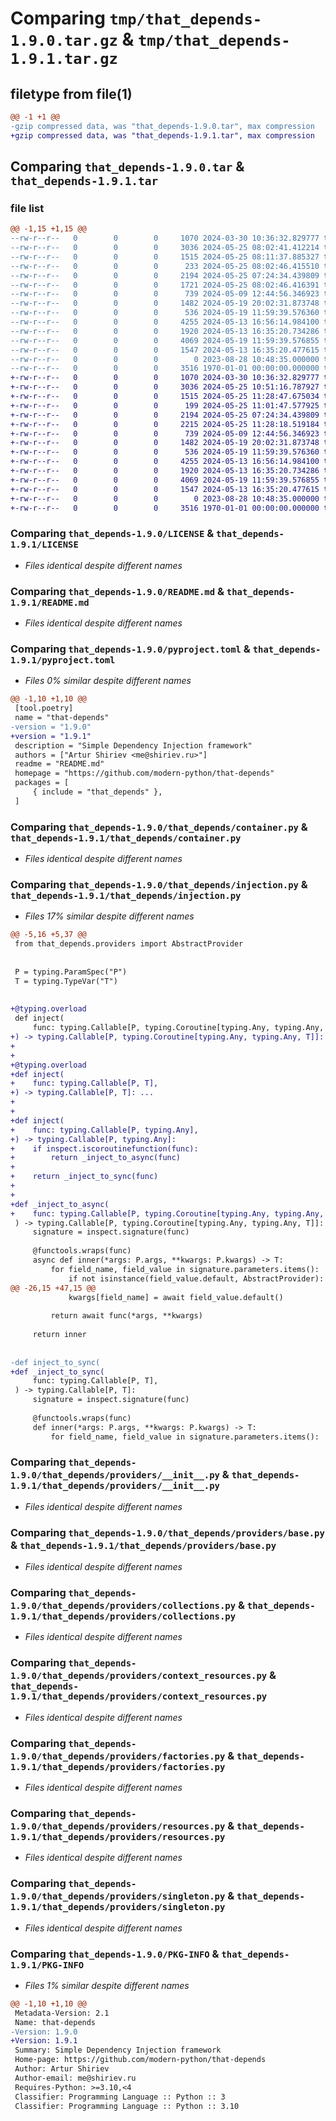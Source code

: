 # Comparing `tmp/that_depends-1.9.0.tar.gz` & `tmp/that_depends-1.9.1.tar.gz`

## filetype from file(1)

```diff
@@ -1 +1 @@
-gzip compressed data, was "that_depends-1.9.0.tar", max compression
+gzip compressed data, was "that_depends-1.9.1.tar", max compression
```

## Comparing `that_depends-1.9.0.tar` & `that_depends-1.9.1.tar`

### file list

```diff
@@ -1,15 +1,15 @@
--rw-r--r--   0        0        0     1070 2024-03-30 10:36:32.829777 that_depends-1.9.0/LICENSE
--rw-r--r--   0        0        0     3036 2024-05-25 08:02:41.412214 that_depends-1.9.0/README.md
--rw-r--r--   0        0        0     1515 2024-05-25 08:11:37.885327 that_depends-1.9.0/pyproject.toml
--rw-r--r--   0        0        0      233 2024-05-25 08:02:46.415510 that_depends-1.9.0/that_depends/__init__.py
--rw-r--r--   0        0        0     2194 2024-05-25 07:24:34.439809 that_depends-1.9.0/that_depends/container.py
--rw-r--r--   0        0        0     1721 2024-05-25 08:02:46.416391 that_depends-1.9.0/that_depends/injection.py
--rw-r--r--   0        0        0      739 2024-05-09 12:44:56.346923 that_depends-1.9.0/that_depends/providers/__init__.py
--rw-r--r--   0        0        0     1482 2024-05-19 20:02:31.873748 that_depends-1.9.0/that_depends/providers/base.py
--rw-r--r--   0        0        0      536 2024-05-19 11:59:39.576360 that_depends-1.9.0/that_depends/providers/collections.py
--rw-r--r--   0        0        0     4255 2024-05-13 16:56:14.984100 that_depends-1.9.0/that_depends/providers/context_resources.py
--rw-r--r--   0        0        0     1920 2024-05-13 16:35:20.734286 that_depends-1.9.0/that_depends/providers/factories.py
--rw-r--r--   0        0        0     4069 2024-05-19 11:59:39.576855 that_depends-1.9.0/that_depends/providers/resources.py
--rw-r--r--   0        0        0     1547 2024-05-13 16:35:20.477615 that_depends-1.9.0/that_depends/providers/singleton.py
--rw-r--r--   0        0        0        0 2023-08-28 10:48:35.000000 that_depends-1.9.0/that_depends/py.typed
--rw-r--r--   0        0        0     3516 1970-01-01 00:00:00.000000 that_depends-1.9.0/PKG-INFO
+-rw-r--r--   0        0        0     1070 2024-03-30 10:36:32.829777 that_depends-1.9.1/LICENSE
+-rw-r--r--   0        0        0     3036 2024-05-25 10:51:16.787927 that_depends-1.9.1/README.md
+-rw-r--r--   0        0        0     1515 2024-05-25 11:28:47.675034 that_depends-1.9.1/pyproject.toml
+-rw-r--r--   0        0        0      199 2024-05-25 11:01:47.577925 that_depends-1.9.1/that_depends/__init__.py
+-rw-r--r--   0        0        0     2194 2024-05-25 07:24:34.439809 that_depends-1.9.1/that_depends/container.py
+-rw-r--r--   0        0        0     2215 2024-05-25 11:28:18.519184 that_depends-1.9.1/that_depends/injection.py
+-rw-r--r--   0        0        0      739 2024-05-09 12:44:56.346923 that_depends-1.9.1/that_depends/providers/__init__.py
+-rw-r--r--   0        0        0     1482 2024-05-19 20:02:31.873748 that_depends-1.9.1/that_depends/providers/base.py
+-rw-r--r--   0        0        0      536 2024-05-19 11:59:39.576360 that_depends-1.9.1/that_depends/providers/collections.py
+-rw-r--r--   0        0        0     4255 2024-05-13 16:56:14.984100 that_depends-1.9.1/that_depends/providers/context_resources.py
+-rw-r--r--   0        0        0     1920 2024-05-13 16:35:20.734286 that_depends-1.9.1/that_depends/providers/factories.py
+-rw-r--r--   0        0        0     4069 2024-05-19 11:59:39.576855 that_depends-1.9.1/that_depends/providers/resources.py
+-rw-r--r--   0        0        0     1547 2024-05-13 16:35:20.477615 that_depends-1.9.1/that_depends/providers/singleton.py
+-rw-r--r--   0        0        0        0 2023-08-28 10:48:35.000000 that_depends-1.9.1/that_depends/py.typed
+-rw-r--r--   0        0        0     3516 1970-01-01 00:00:00.000000 that_depends-1.9.1/PKG-INFO
```

### Comparing `that_depends-1.9.0/LICENSE` & `that_depends-1.9.1/LICENSE`

 * *Files identical despite different names*

### Comparing `that_depends-1.9.0/README.md` & `that_depends-1.9.1/README.md`

 * *Files identical despite different names*

### Comparing `that_depends-1.9.0/pyproject.toml` & `that_depends-1.9.1/pyproject.toml`

 * *Files 0% similar despite different names*

```diff
@@ -1,10 +1,10 @@
 [tool.poetry]
 name = "that-depends"
-version = "1.9.0"
+version = "1.9.1"
 description = "Simple Dependency Injection framework"
 authors = ["Artur Shiriev <me@shiriev.ru>"]
 readme = "README.md"
 homepage = "https://github.com/modern-python/that-depends"
 packages = [
     { include = "that_depends" },
 ]
```

### Comparing `that_depends-1.9.0/that_depends/container.py` & `that_depends-1.9.1/that_depends/container.py`

 * *Files identical despite different names*

### Comparing `that_depends-1.9.0/that_depends/injection.py` & `that_depends-1.9.1/that_depends/injection.py`

 * *Files 17% similar despite different names*

```diff
@@ -5,16 +5,37 @@
 from that_depends.providers import AbstractProvider
 
 
 P = typing.ParamSpec("P")
 T = typing.TypeVar("T")
 
 
+@typing.overload
 def inject(
     func: typing.Callable[P, typing.Coroutine[typing.Any, typing.Any, T]],
+) -> typing.Callable[P, typing.Coroutine[typing.Any, typing.Any, T]]: ...
+
+
+@typing.overload
+def inject(
+    func: typing.Callable[P, T],
+) -> typing.Callable[P, T]: ...
+
+
+def inject(
+    func: typing.Callable[P, typing.Any],
+) -> typing.Callable[P, typing.Any]:
+    if inspect.iscoroutinefunction(func):
+        return _inject_to_async(func)
+
+    return _inject_to_sync(func)
+
+
+def _inject_to_async(
+    func: typing.Callable[P, typing.Coroutine[typing.Any, typing.Any, T]],
 ) -> typing.Callable[P, typing.Coroutine[typing.Any, typing.Any, T]]:
     signature = inspect.signature(func)
 
     @functools.wraps(func)
     async def inner(*args: P.args, **kwargs: P.kwargs) -> T:
         for field_name, field_value in signature.parameters.items():
             if not isinstance(field_value.default, AbstractProvider):
@@ -26,15 +47,15 @@
             kwargs[field_name] = await field_value.default()
 
         return await func(*args, **kwargs)
 
     return inner
 
 
-def inject_to_sync(
+def _inject_to_sync(
     func: typing.Callable[P, T],
 ) -> typing.Callable[P, T]:
     signature = inspect.signature(func)
 
     @functools.wraps(func)
     def inner(*args: P.args, **kwargs: P.kwargs) -> T:
         for field_name, field_value in signature.parameters.items():
```

### Comparing `that_depends-1.9.0/that_depends/providers/__init__.py` & `that_depends-1.9.1/that_depends/providers/__init__.py`

 * *Files identical despite different names*

### Comparing `that_depends-1.9.0/that_depends/providers/base.py` & `that_depends-1.9.1/that_depends/providers/base.py`

 * *Files identical despite different names*

### Comparing `that_depends-1.9.0/that_depends/providers/collections.py` & `that_depends-1.9.1/that_depends/providers/collections.py`

 * *Files identical despite different names*

### Comparing `that_depends-1.9.0/that_depends/providers/context_resources.py` & `that_depends-1.9.1/that_depends/providers/context_resources.py`

 * *Files identical despite different names*

### Comparing `that_depends-1.9.0/that_depends/providers/factories.py` & `that_depends-1.9.1/that_depends/providers/factories.py`

 * *Files identical despite different names*

### Comparing `that_depends-1.9.0/that_depends/providers/resources.py` & `that_depends-1.9.1/that_depends/providers/resources.py`

 * *Files identical despite different names*

### Comparing `that_depends-1.9.0/that_depends/providers/singleton.py` & `that_depends-1.9.1/that_depends/providers/singleton.py`

 * *Files identical despite different names*

### Comparing `that_depends-1.9.0/PKG-INFO` & `that_depends-1.9.1/PKG-INFO`

 * *Files 1% similar despite different names*

```diff
@@ -1,10 +1,10 @@
 Metadata-Version: 2.1
 Name: that-depends
-Version: 1.9.0
+Version: 1.9.1
 Summary: Simple Dependency Injection framework
 Home-page: https://github.com/modern-python/that-depends
 Author: Artur Shiriev
 Author-email: me@shiriev.ru
 Requires-Python: >=3.10,<4
 Classifier: Programming Language :: Python :: 3
 Classifier: Programming Language :: Python :: 3.10
```


